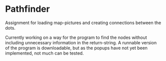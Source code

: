 Pathfinder
==========

Assignment for loading map-pictures and creating connections between the dots.

Currently working on a way for the program to find the nodes without including unnecessary information in the return-string.
A runnable version of the program is downloadable, but as the popups have not yet been implemented, not much can be tested.


